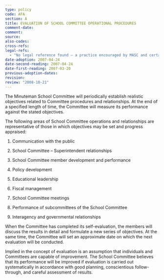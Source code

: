 ```yaml
---
type: policy
code: AFA
section: A
title: EVALUATION OF SCHOOL COMMITTEE OPERATIONAL PROCEDURES
comment-date:
comment:
source:
also-codes:
cross-refs:
legal-refs:
  - "No legal reference found – a practice encouraged by MASC and certainly a quality management process."
date-adoption: 2007-04-24
date-second-reading: 2007-04-24
date-first-reading: 2007-03-20
previous-adoption-dates:
revision:
review: "2008-10-21"
---
```


The Minuteman School Committee will periodically establish realistic objectives related to Committee procedures and relationships.  At the end of a specified length of time, the Committee will measure its performance against the stated objectives.

The following areas of School Committee operations and relationships are representative of those in which objectives may be set and progress appraised:

1.	Communication with the public

2.	School Committee – Superintendent relationships

3.	School Committee member development and performance

4.	Policy development 

5.	Educational leadership

6.	Fiscal management

7.	School Committee meetings

8.	Performance of subcommittees of the School Committee

9.	Interagency and governmental relationships

When the Committee has completed its self-evaluation, the members will discuss the results in detail and formulate a new series of objectives.  At the same time, the Committee will set an approximate date on which the next evaluation will be conducted.

Implied in the concept of evaluation is an assumption that individuals and Committees are capable of improvement.  The School Committee believes that its performance will be improved if evaluation is carried out systematically in accordance with good planning, conscientious follow-through, and careful assessment of results.
